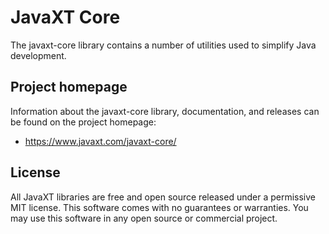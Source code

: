 # JavaXT Core
The javaxt-core library contains a number of utilities used to simplify Java development.

## Project homepage
Information about the javaxt-core library, documentation, and releases can be found on the project homepage:
 - <a href="https://www.javaxt.com/javaxt-core/">https://www.javaxt.com/javaxt-core/</a>

## License
All JavaXT libraries are free and open source released under a permissive MIT license. This software comes with no guarantees or warranties. You may use this software in any open source or commercial project. 
